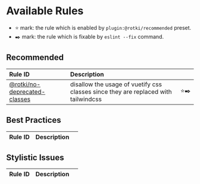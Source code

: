 # Available Rules

- :star: mark: the rule which is enabled by `plugin:@rotki/recommended` preset.
- :black_nib: mark: the rule which is fixable by `eslint --fix` command.

## Recommended

<!--prettier-ignore-->
| Rule ID | Description |    |
|:--------|:------------|:---|
| [@rotki/<wbr>no-deprecated-classes](./no-deprecated-classes.html) | disallow the usage of vuetify css classes since they are replaced with tailwindcss | :star::black_nib: |

## Best Practices

<!--prettier-ignore-->
| Rule ID | Description |    |
|:--------|:------------|:---|

## Stylistic Issues

<!--prettier-ignore-->
| Rule ID | Description |    |
|:--------|:------------|:---|
